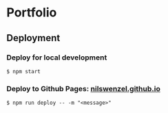 # Portfolio

## Deployment

### Deploy for local development

```shell
$ npm start
```

### Deploy to Github Pages: [nilswenzel.github.io](https://nilswenzel.github.io/)

```shell
$ npm run deploy -- -m "<message>"
```
